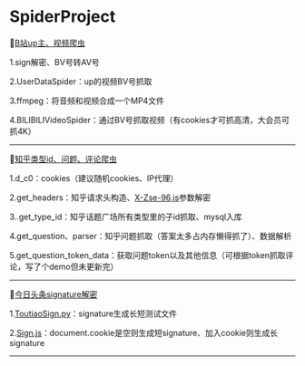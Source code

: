 # SpiderProject

🚩[B站up主、视频爬虫](https://github.com/Neverlandsyb/SpiderProject/blob/main/BilibiliSpider/BilibiliVideo.py)

1.sign解密、BV号转AV号

2.UserDataSpider：up的视频BV号抓取

3.ffmpeg：将音频和视频合成一个MP4文件

4.BILIBILIVideoSpider：通过BV号抓取视频（有cookies才可抓高清，大会员可抓4K）

-------------------------------------------------------------------------------------------------------------------------

🚩[知乎类型id、问题、评论爬虫](https://github.com/Neverlandsyb/SpiderProject/blob/main/ZhihuSpider/ZhihuContent.py)

1.d_c0：cookies（建议随机cookies、IP代理）

2.get_headers：知乎请求头构造、[X-Zse-96.js](https://github.com/Neverlandsyb/SpiderProject/blob/main/ZhihuSpider/X-Zse-96.js)参数解密

3..get_type_id：知乎话题广场所有类型里的子id抓取、mysql入库

4.get_question、parser：知乎问题抓取（答案太多占内存懒得抓了）、数据解析

5.get_question_token_data：获取问题token以及其他信息（可根据token抓取评论，写了个demo但未更新完）

-------------------------------------------------------------------------------------------------------------------------

🚩[今日头条signature解密](https://github.com/Neverlandsyb/SpiderProject/blob/main/ToutiaoSpider/GetSign.py)

1.[ToutiaoSign.py](https://github.com/Neverlandsyb/SpiderProject/blob/main/ToutiaoSpider/GetSign.py)：signature生成长短测试文件

2.[Sign.js](https://github.com/Neverlandsyb/SpiderProject/blob/main/ToutiaoSpider/Sign.js)：document.cookie是空则生成短signature、加入cookie则生成长signature

-------------------------------------------------------------------------------------------------------------------------


